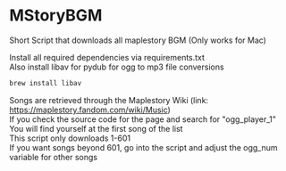 # MStoryBGM
Short Script that downloads all maplestory BGM (Only works for Mac)

Install all required dependencies via requirements.txt  
Also install libav for pydub for ogg to mp3 file conversions
```bash
brew install libav
```
Songs are retrieved through the Maplestory Wiki (link: https://maplestory.fandom.com/wiki/Music)  
If you check the source code for the page and search for "ogg_player_1"  
You will find yourself at the first song of the list  
This script only downloads 1-601  
If you want songs beyond 601, go into the script and adjust the ogg_num variable for other songs  

